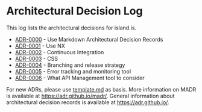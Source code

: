 # Architectural Decision Log

This log lists the architectural decisions for island.is.

<!-- adrlog -- Regenerate the content by using "adr-log -d ./ -i". You can install it via "npm install -g adr-log" -->

- [ADR-0000](0000-use-markdown-architectural-decision-records.md) - Use Markdown Architectural Decision Records
- [ADR-0001](0001-use-nx.md) - Use NX
- [ADR-0002](0002-continuous-integration.md) - Continuous Integration
- [ADR-0003](0003-css.md) - CSS
- [ADR-0004](0004-branching-and-release-strategy.md) - Branching and release strategy
- [ADR-0005](0005-error-tracking-and-monitoring.md) - Error tracking and monitoring tool
- [ADR-0006](0005-what-api-management-tool-to-consider.md) - What API Management tool to consider

<!-- adrlogstop -->

For new ADRs, please use [template.md](template.md) as basis.
More information on MADR is available at <https://adr.github.io/madr/>.
General information about architectural decision records is available at <https://adr.github.io/>.

